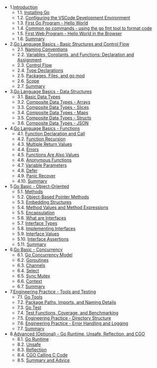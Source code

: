 * 1.[Introduction](01.0.md)
    - 1.1. [Installing Go](01.1.md)
    - 1.2. [Configuring the VSCode Development Environment](01.2.md)
    - 1.3. [First Go Program - Hello World](01.3.md)
    - 1.4. [Common go commands - using the go fmt tool to format code](01.4.md)
    - 1.5. [First Web Program - Hello World in the Browser](01.5.md)
    - 1.6. [Summary](01.5.md)
* 2.[Go Language Basics - Basic Structures and Control Flow](02.0.md)
    - 2.1. [Naming Conventions](02.1.md)
    - 2.2. [Variables, Constants, and Functions: Declaration and Assignment](02.2.md)
    - 2.3. [Control Flow](02.3.md)
    - 2.4. [Type Declarations](02.4.md)
    - 2.5. [Packages, Files, and go mod](02.5.md)
    - 2.6. [Scope](02.6.md)
    - 2.7. [Summary](02.7.md)
* 3.[Go Language Basics - Data Structures](03.0.md)
    - 3.1. [Basic Data Types](03.1.md)
    - 3.2. [Composite Data Types - Arrays](03.2.md)
    - 3.3. [Composite Data Types - Slices](03.3.md)
    - 3.4. [Composite Data Types - Maps](03.4.md)
    - 3.5. [Composite Data Types - Structs](03.5.md)
    - 3.6. [Composite Data Types - JSON](03.6.md)
* 4.[Go Language Basics - Functions](04.0.md)
    - 4.1. [Function Declaration and Call](04.1.md)
    - 4.2. [Function Recursion](04.2.md)
    - 4.3. [Multiple Return Values](04.3.md)
    - 4.4. [Errors](04.4.md)
    - 4.5. [Functions Are Also Values](04.5.md)
    - 4.6. [Anonymous Functions](04.6.md)
    - 4.7. [Variable Parameters](04.7.md)
    - 4.8. [Defer](04.8.md)
    - 4.9. [Panic Recover](04.9.md)
    - 4.10. [Summary](04.10.md)
* 5.[Go Basic - Object-Oriented](05.0.md)
    - 5.1. [Methods](05.1.md)
    - 5.2. [Object-Based Pointer Methods](05.2.md)
    - 5.3. [Embedding Structures](05.3.md)
    - 5.4. [Method Values and Method Expressions](05.4.md)
    - 5.5. [Encapsulation](05.5.md)
    - 5.6. [What are Interfaces](05.6.md)
    - 5.7. [Interface Types](05.7.md)
    - 5.8. [Implementing Interfaces](05.8.md)
    - 5.9. [Interface Values](05.9.md)
    - 5.10. [Interface Assertions](05.10.md)
    - 5.11. [Summary](05.11.md)
* 6.[Go Basic - Concurrency](06.0.md)
    - 6.1. [Go Concurrency Model](06.1.md)
    - 6.2. [Goroutines](06.2.md)
    - 6.3. [Channels](06.3.md)
    - 6.4. [Select](06.4.md)
    - 6.5. [Sync Mutex](06.5.md)
    - 6.6. [Context](06.6.md)
    - 6.7. [Summary](06.7.md)
* 7.[Engineering Practice - Tools and Testing](07.0.md)
    - 7.1. [Go Tools](07.1.md)
    - 7.2. [Package Paths, Imports, and Naming Details](07.2.md)
    - 7.3. [Go Test](07.3.md)
    - 7.4. [Test Functions, Coverage, and Benchmarking](07.4.md)
    - 7.5. [Engineering Practice - Directory Structure](07.5.md)
    - 7.6. [Engineering Practice - Error Handling and Logging](07.6.md)
    - 7.7. [Summary](07.7.md)
* 8.[Advanced (Optional) - Go Runtime, Unsafe, Reflection, and CGO](08.0.md)
    - 8.1. [Go Runtime](08.1.md)
    - 8.2. [Unsafe](08.2.md)
    - 8.3. [Reflection](08.3.md)
    - 8.4. [CGO Calling C Code](08.4.md)
    - 8.5. [Summary and Advice](08.5.md)